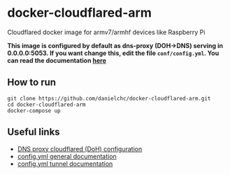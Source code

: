 # docker-cloudflared-arm
Cloudflared docker image for armv7/armhf devices like Raspberry Pi

**This image is configured by default as dns-proxy (DOH->DNS) serving in 0.0.0.0:5053.
If you want change this, edit the file `conf/config.yml`. You can read the documentation [here](https://developers.cloudflare.com/cloudflare-one/connections/connect-apps/install-and-setup/tunnel-useful-terms#configuration-file)** 


## How to run
```
git clone https://github.com/danielchc/docker-cloudflared-arm.git
cd docker-cloudflared-arm
docker-compose up
```

## Useful links

- [DNS proxy cloudflared (DoH) configuration](https://docs.pi-hole.net/guides/dns/cloudflared/) 
- [config.yml general documentation](https://developers.cloudflare.com/cloudflare-one/connections/connect-apps/install-and-setup/tunnel-useful-terms#configuration-file)
- [config.yml tunnel documentation](https://developers.cloudflare.com/cloudflare-one/connections/connect-apps/configuration/configuration-file)